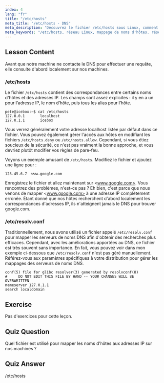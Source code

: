 ```yaml
---
index: 4
lang: "fr"
title: "/etc/hosts"
meta_title: "/etc/hosts - DNS"
meta_description: "Découvrez le fichier /etc/hosts sous Linux, comment il mappe les noms d'hôtes aux adresses IP, et son rôle dans la résolution DNS. Comprenez la configuration réseau de base."
meta_keywords: "/etc/hosts, réseau Linux, mappage de noms d'hôtes, résolution DNS, tutoriel Linux, guide du débutant"
---
```


## Lesson Content

Avant que notre machine ne contacte le DNS pour effectuer une requête, elle consulte d'abord localement sur nos machines.

### /etc/hosts

Le fichier `/etc/hosts` contient des correspondances entre certains noms d'hôtes et des adresses IP. Les champs sont assez explicites : il y en a un pour l'adresse IP, le nom d'hôte, puis tous les alias pour l'hôte.

```plaintext
pete@icebox:~$ cat /etc/hosts
127.0.0.1       localhost
127.0.1.1       icebox
```

Vous verrez généralement votre adresse localhost listée par défaut dans ce fichier. Vous pouvez également gérer l'accès aux hôtes en modifiant les fichiers `/etc/hosts.deny` ou `/etc/hosts.allow`. Cependant, si vous étiez soucieux de la sécurité, ce n'est pas vraiment la bonne approche, et vous devriez plutôt modifier vos règles de pare-feu.

Voyons un exemple amusant de `/etc/hosts`. Modifiez le fichier et ajoutez une ligne pour :

```plaintext
123.45.6.7  www.google.com
```

Enregistrez le fichier et allez maintenant sur <www.google.com>. Vous rencontrez des problèmes, n'est-ce pas ? Eh bien, c'est parce que nous venons de mapper <www.google.com> à une adresse IP complètement erronée. Étant donné que nos hôtes recherchent d'abord localement les correspondances d'adresses IP, ils n'atteignent jamais le DNS pour trouver google.com.

### /etc/resolv.conf

Traditionnellement, nous avons utilisé un fichier appelé `/etc/resolv.conf` pour mapper les serveurs de noms DNS afin d'obtenir des recherches plus efficaces. Cependant, avec les améliorations apportées au DNS, ce fichier est très souvent sans importance. En fait, vous pouvez voir dans mon exemple ci-dessous que `/etc/resolv.conf` n'est pas géré manuellement. Référez-vous aux paramètres spécifiques à votre distribution pour gérer les mappages des serveurs de noms DNS.

```plaintext
conf(5) file for glibc resolver(3) generated by resolvconf(8)
#     DO NOT EDIT THIS FILE BY HAND -- YOUR CHANGES WILL BE OVERWRITTEN
nameserver 127.0.1.1
search localdomain
```

## Exercise

Pas d'exercices pour cette leçon.

## Quiz Question

Quel fichier est utilisé pour mapper les noms d'hôtes aux adresses IP sur nos machines ?

## Quiz Answer

/etc/hosts
